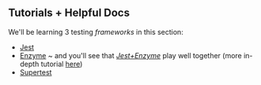 ## Tutorials + Helpful Docs

We'll be learning 3 testing *frameworks* in this section:

* [Jest](https://jestjs.io/)
* [Enzyme](https://airbnb.io/enzyme/) ~ and you'll see that [*Jest+Enzyme*](https://airbnb.io/enzyme/docs/guides/jest.html)
play well together (more in-depth tutorial [here](https://blog.bitsrc.io/how-to-test-react-components-with-jest-and-enzyme-in-depth-145fcd06b90))
* [Supertest](https://github.com/visionmedia/supertest)

